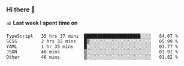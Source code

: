 ### Hi there 👋

<!--
**DBvc/DBvc** is a ✨ _special_ ✨ repository because its `README.md` (this file) appears on your GitHub profile.

Here are some ideas to get you started:

- 🔭 I’m currently working on ...
- 🌱 I’m currently learning ...
- 👯 I’m looking to collaborate on ...
- 🤔 I’m looking for help with ...
- 💬 Ask me about ...
- 📫 How to reach me: ...
- 😄 Pronouns: ...
- ⚡ Fun fact: ...
-->

📊 **Last week I spent time on**
<!--START_SECTION:waka-->

```text
TypeScript   35 hrs 37 mins  █████████████████████░░░░   84.07 %
SCSS         2 hrs 32 mins   █▒░░░░░░░░░░░░░░░░░░░░░░░   05.99 %
YAML         1 hr 35 mins    █░░░░░░░░░░░░░░░░░░░░░░░░   03.77 %
JSON         48 mins         ▒░░░░░░░░░░░░░░░░░░░░░░░░   01.91 %
Other        46 mins         ▒░░░░░░░░░░░░░░░░░░░░░░░░   01.82 %
```

<!--END_SECTION:waka-->
